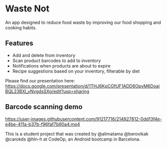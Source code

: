 # Waste Not

An app designed to reduce food waste by improving our food shopping and cooking habits. 

## Features
- Add and delete from inventory 
- Scan product barcodes to add to inventory
- Notifications when products are about to expire
- Recipe suggestions based on your inventory, filterable by diet

Please find our presentation here: https://docs.google.com/presentation/d/1THJ6KpCGfUF1ADD6OpvM6DoajBQL23BXl_yNvgdsSXg/edit?usp=sharing

## Barcode scanning demo
https://user-images.githubusercontent.com/91217716/214927812-0dd13f4e-e4be-411a-b37b-f96faf7b90a4.mp4

This is a student project that was created by @alimatama @berovikak @carokds @hln-h at CodeOp, an Android bootcamp in Barcelona.
